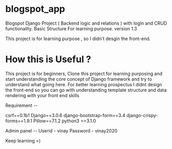 # blogspot_app
Blogspot Django Project ( Backend logic and relations )  with login and CRUD functionality. Basic Structure For learning purpose. version 1.3


This project is for learning purpose , so I didn't desgin the front-end.

How this is Useful ? 
=========================
This project is for beginners, Clone this project for learning purposing and start understanding the core concept of Django framework and try to understand what going here. For better learning prospectus I didnt design the front-end so you can go with understanding template structure and data rendering with your front end skills 


Requirement -- 

csrf==0.1b1
Django==3.0.6
django-bootstrap-form==3.4
django-crispy-forms==1.9.1
Pillow==7.1.2
python3 ==3.1.0



Admin panel --
Userid - vinay
Password - vinay2020



Keep learning =) 
